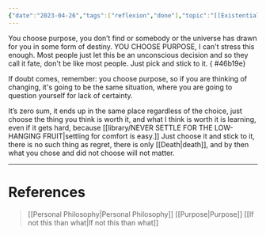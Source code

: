 ```yaml
---
{"date":"2023-04-26","tags":["reflexion","done"],"topic":"[[Existentialism]]","publish":true,"PassFrontmatter":true}
---
```


You choose purpose, you don’t find or somebody or the universe has drawn for you in some form of destiny. <span class="red">YOU CHOOSE PURPOSE</span>, I can't stress this enough. Most people just let this be an unconscious decision and so they call it fate, don't be like most people. Just pick and stick to it. 
{ #46b19e}


If doubt comes, remember: you choose purpose, so if you are thinking of changing, it's going to be the same situation, where you are going to question yourself for lack of certainty. 

It’s zero sum, it ends up in the same place regardless of the choice, just choose the thing you think is worth it, and what I think is worth it is learning, even if it gets hard, because [[library/NEVER SETTLE FOR THE LOW-HANGING FRUIT\|settling for comfort is easy.]] Just choose it and stick to it, there is no such thing as regret, there is only [[Death\|death]], and by then what you chose and did not choose will not matter.

---
# References
>[[Personal Philosophy\|Personal Philosophy]]
>[[Purpose\|Purpose]]
>[[If not this than what\|If not this than what]]